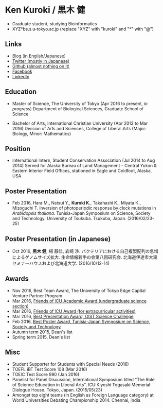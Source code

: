Ken Kuroki / 黒木 健
===============
* Graduate student, studying Bioinformatics
* XYZ\*bs.s.u-tokyo.ac.jp (replace "XYZ" with "kuroki" and "\*" with "@")

Links
----------------------
* [Blog (in English/Japanese)](http://tokyobi.blogspot.com/)
* [Twitter (mostly in Japanese)](https://twitter.com/enuroi)
* [Github (almost nothing on it)](https://github.com/Ken-Kuroki)
* [Facebook](https://www.facebook.com/ken.kuroki)
* [LinkedIn](https://www.linkedin.com/in/ken-kuroki-3a8663135/)

Education
----------------------

* Master of Science, The University of Tokyo (Apr 2016 to present, *in progress*)
Department of Biological Sciences, Graduate School of Science

* Bachelor of Arts, International Christian University (Apr 2012 to Mar 2016)
Division of Arts and Sciences, College of Liberal Arts (Major: Biology, Minor: Mathematics)

Position
----------------------
* International Intern, Student Conservation Association (Jul 2014 to Aug 2014)
Served for Alaska Bureau of Land Management – Central Yukon & Eastern Interior Field Offices, stationed in Eagle and Coldfoot, Alaska, USA

Poster Presentation
----------------------
* Feb 2016, Hara M., Natsui Y., **Kuroki K.**, Takahashi K., Miyata K., Mizoguchi T. Inversion of photoperiodic response by clock mutations in *Arabidopsis thaliana*. Tunisia-Japan Symposium on Science, Society and Technology. University of Tsukuba. Tsukuba, Japan. (2016/02/23-25)

Poster Presentation (in Japanese)
----------------------
* Oct 2016, **黒木 健**, 楊 靜佳, 岩崎 渉. バクテリアにおける自己複製配列の急増によるゲノムサイズ拡大. 生命情報若手の会第八回研究会. 北海道伊達市大滝セミナーハウスおよび北海道大学. (2016/10/12-14)

Awards
----------------------
* Nov 2016, Best Team Award, The University of Tokyo Edge Capital Venture Partner Program
* Mar 2016, [Friends of ICU Academic Award (undergraduate science section)](http://subsites.icu.ac.jp/fundraising/en/foi_acd_awd2015.html)
* Mar 2016, [Friends of ICU Award (for extracurricular activities)](http://subsites.icu.ac.jp/fundraising/en/foi_awd.html)
* Mar 2016, [Best Presentation Award, OIST Science Challenge](http://www.oist.jp/news-center/news/2016/3/15/science-challenge-2016)
* Feb 2016, [Best Poster Award, Tunisia-Japan Symposium on Science, Society and Technology](http://www.icu.ac.jp/en/news/160304_1.html)
* Autumn term 2015, Dean's list
* Spring term 2015, Dean's list

Misc
----------------------
* Student Supporter for Students with Special Needs (2016)
* TOEFL iBT Test Score 108 (Mar 2016)
* TOEIC Test Score 990 (Jan 2016)
* Panelist for Panel Discussion, International Symposium titled "The Role of Science Education in Liberal Arts". ICU Kiyoshi Togasaki Memorial Dialogue House. Tokyo, Japan. (2015/05/23)
* Amongst top eight teams (in English as Foreign Language category) at World Universities Debating Championship 2014. Chennai, India.
